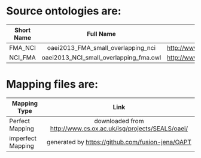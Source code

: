# Source ontologies are:
| Short Name | Full Name | Link |
| ------------- |:-------------:|:-------------:|
| FMA_NCI |oaei2013_FMA_small_overlapping_nci|http://www.cs.ox.ac.uk/isg/projects/SEALS/oaei/|
|NCI_FMA| oaei2013_NCI_small_overlapping_fma.owl | http://www.cs.ox.ac.uk/isg/projects/SEALS/oaei/|

# Mapping files are:
| Mapping Type | Link |
| ------------- |:-------------:|
| Perfect Mapping |downloaded from http://www.cs.ox.ac.uk/isg/projects/SEALS/oaei/|
|imperfect Mapping | generated by https://github.com/fusion-jena/OAPT |
